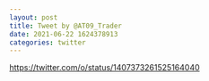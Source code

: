 ```yaml
--- 
layout: post 
title: Tweet by @AT09_Trader 
date: 2021-06-22 1624378913 
categories: twitter 
--- 
```

https://twitter.com/o/status/1407373261525164040